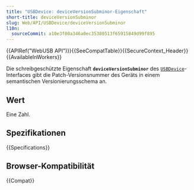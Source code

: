 ```yaml
---
title: "USBDevice: deviceVersionSubminor-Eigenschaft"
short-title: deviceVersionSubminor
slug: Web/API/USBDevice/deviceVersionSubminor
l10n:
  sourceCommit: a10e3f00a346a0ec35380513f65915849d99f895
---
```


{{APIRef("WebUSB API")}}{{SeeCompatTable}}{{SecureContext_Header}}{{AvailableInWorkers}}

Die schreibgeschützte Eigenschaft **`deviceVersionSubminor`** des [`USBDevice`](/de/docs/Web/API/USBDevice)-Interfaces gibt die Patch-Versionsnummer des Geräts in einem semantischen Versionierungsschema an.

## Wert

Eine Zahl.

## Spezifikationen

{{Specifications}}

## Browser-Kompatibilität

{{Compat}}
